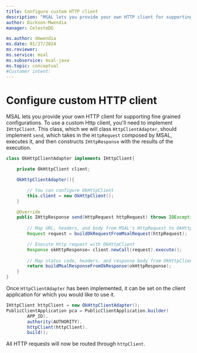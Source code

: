 ```yaml
---
title: Configure custom HTTP client
description: "MSAL lets you provide your own HTTP client for supporting fine grained configurations."
author: Dickson-Mwendia
manager: CelesteDG

ms.author: dmwendia
ms.date: 01/27/2024
ms.reviewer:
ms.service: msal
ms.subservice: msal-java
ms.topic: conceptual
#Customer intent: 
---
```


# Configure custom HTTP client

MSAL lets you provide your own HTTP client for supporting fine grained configurations. To use a custom Http client, you'll need to implement `IHttpClient`. This class, which we will class `HttpClientAdapter`, should implement `send`, which takes in the `HttpRequest` composed by MSAL, executes it, and then constructs `IHttpResponse` with the results of the execution.

```java
class OkHttpClientAdapter implements IHttpClient{

    private OkHttpClient client;

    OkHttpClientAdapter(){

        // You can configure OkHttpClient 
        this.client = new OkHttpClient();  
    }

    @Override
    public IHttpResponse send(HttpRequest httpRequest) throws IOException {
        
        // Map URL, headers, and body from MSAL's HttpRequest to OkHttpClient request object  
        Request request = buildOkRequestFromMsalRequest(httpRequest);

        // Execute Http request with OkHttpClient
        Response okHttpResponse= client.newCall(request).execute();
     
        // Map status code, headers, and response body from OkHttpClient's Response object to MSAL's IHttpResponse
        return buildMsalResponseFromOkResponse(okHttpResponse);
    }
}
```

Once `HttpClientAdapter` has been implemented, it can be set on the client application for which you would like to use it.

```java
IHttpClient httpClient = new OkHttpClientAdapter();
PublicClientApplication pca = PublicClientApplication.builder(
        APP_ID).
        authority(AUTHORITY).
        httpClient(httpClient).
        build();
```

All HTTP requests will now be routed through `httpClient`.
